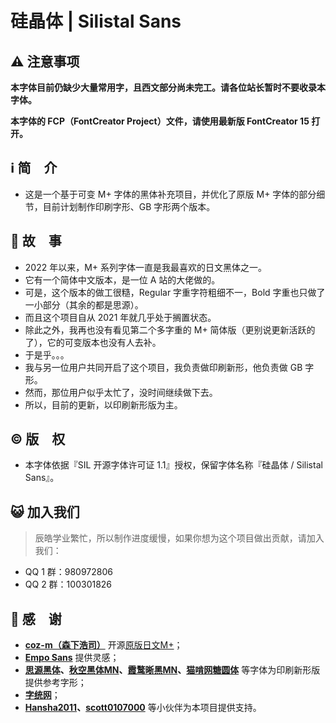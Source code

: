 # 硅晶体 | Silistal Sans

## ⚠️ 注意事项

**本字体目前仍缺少大量常用字，且西文部分尚未完工。请各位站长暂时不要收录本字体。**

**本字体的 FCP（FontCreator Project）文件，请使用最新版 FontCreator 15 打开。**

## ℹ️ 简　介

* 这是一个基于可变 M+ 字体的黑体补充项目，并优化了原版 M+ 字体的部分细节，目前计划制作印刷字形、GB 字形两个版本。

## 📜 故　事

* 2022 年以来，M+ 系列字体一直是我最喜欢的日文黑体之一。
* 它有一个简体中文版本，是一位 A 站的大佬做的。
* 可是，这个版本的做工很糙，Regular 字重字符粗细不一，Bold 字重也只做了一小部分（其余的都是思源）。
* 而且这个项目自从 2021 年就几乎处于搁置状态。
* 除此之外，我再也没有看见第二个多字重的 M+ 简体版（更别说更新活跃的了），它的可变版本也没有人去补。
* 于是乎。。。
* 我与另一位用户共同开启了这个项目，我负责做印刷新形，他负责做 GB 字形。
* 然而，那位用户似乎太忙了，没时间继续做下去。
* 所以，目前的更新，以印刷新形版为主。

## ©️ 版　权

* 本字体依据『SIL 开源字体许可证 1.1』授权，保留字体名称『硅晶体 / Silistal Sans』。

## 😺 加入我们

> 辰皓学业繁忙，所以制作进度缓慢，如果你想为这个项目做出贡献，请加入我们：

* QQ 1 群：980972806
* QQ 2 群：100301826

## 🩵 感　谢

* **[coz-m（森下浩司）](https://github.com/coz-m)** 开源[原版日文M+](https://github.com/coz-m/MPLUS_FONTS)；
* **[Empo Sans](https://github.com/AlloyDome/Empo-Sans)** 提供灵感；
* **[思源黑体](https://github.com/adobe-fonts/source-han-sans)、[秋空黑体MN](https://github.com/ChiuMing-Neko/ChiuKongGothic)、[霞鹜晰黑MN](https://github.com/lxgw/LxgwXiHei)、[猫啃网糖圆体](https://github.com/NightFurySL2001/TangYuan-font)** 等字体为印刷新形版提供参考字形；
* **[字统网](https://zi.tools/)**；
* **[Hansha2011](https://github.com/Hansha2011)、[scott0107000](https://github.com/scott0107000)** 等小伙伴为本项目提供支持。